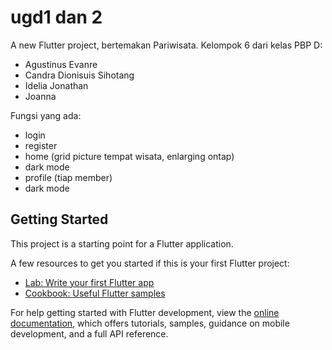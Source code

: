 # ugd1 dan 2

A new Flutter project, bertemakan Pariwisata. 
Kelompok 6 dari kelas PBP D:
- Agustinus Evanre
- Candra Dionisuis Sihotang
- Idelia Jonathan
- Joanna

Fungsi yang ada:
- login
- register
- home (grid picture tempat wisata, enlarging ontap)
- dark mode
- profile (tiap member)
- dark mode

## Getting Started

This project is a starting point for a Flutter application.

A few resources to get you started if this is your first Flutter project:

- [Lab: Write your first Flutter app](https://docs.flutter.dev/get-started/codelab)
- [Cookbook: Useful Flutter samples](https://docs.flutter.dev/cookbook)

For help getting started with Flutter development, view the
[online documentation](https://docs.flutter.dev/), which offers tutorials,
samples, guidance on mobile development, and a full API reference.

